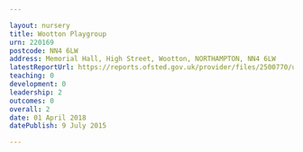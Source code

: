 ```yaml
---

layout: nursery
title: Wootton Playgroup
urn: 220169
postcode: NN4 6LW
address: Memorial Hall, High Street, Wootton, NORTHAMPTON, NN4 6LW
latestReportUrl: https://reports.ofsted.gov.uk/provider/files/2500770/urn/220169.pdf
teaching: 0
development: 0
leadership: 2
outcomes: 0
overall: 2
date: 01 April 2018 
datePublish: 9 July 2015

---
```

